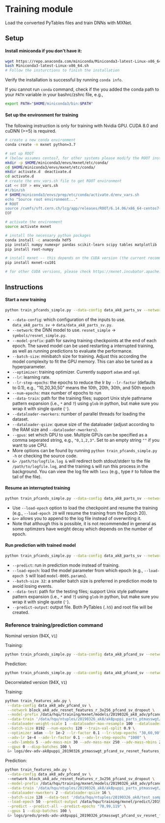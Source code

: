 Training module
======
Load the converted PyTables files and train DNNs with MXNet.

## Setup

#### Install miniconda if you don't have it:

```bash
wget https://repo.anaconda.com/miniconda/Miniconda3-latest-Linux-x86_64.sh
bash Miniconda3-latest-Linux-x86_64.sh
# Follow the insturctions to finish the installation
```

Verify the installation is successful by running `conda info`.

If you cannot run `conda` command, check if the you added the conda path to your `PATH` variable in your bashrc/zshrc file, e.g., 

```bash
export PATH="$HOME/miniconda3/bin:$PATH"
```

#### Set up the environment for training

The following instruction is only for training with Nvidia GPU. CUDA 8.0 and cuDNN (>=5) is required.

```bash
# create a new conda environment
conda create -n mxnet python=3.7

# set up ROOT
# (below assumes centos7, for other systems please modify the ROOT installation path accordingly)
mkdir -p $HOME/miniconda3/envs/mxnet/etc/conda/
cd $HOME/miniconda3/envs/mxnet/etc/conda/
mkdir activate.d  deactivate.d
cd activate.d
# create the env_vars.sh file to get ROOT environment
cat << EOF > env_vars.sh
#!/bin/sh
# $HOME/miniconda3/envs/prep/etc/conda/activate.d/env_vars.sh
echo "Source root environment..."
# ROOT
source /cvmfs/sft.cern.ch/lcg/app/releases/ROOT/6.14.06/x86_64-centos7-gcc48-opt/bin/thisroot.sh
EOF

# activate the environment
source activate mxnet

# install the necessary python packages
conda install -c anaconda hdf5
pip install numpy numexpr pandas scikit-learn scipy tables matplotlib
pip install root-numpy

# install mxnet -- this depends on the CUDA version (the current recommendation is CUDA 10.1)
pip install mxnet-cu101

# for other CUDA versions, please check https://mxnet.incubator.apache.org/install/
```
 
## Instructions

#### Start a new training

```bash
python train_pfcands_simple.py --data-config data_ak8_parts_sv --network resnet_simple --model-prefix /path/to/model/checkpoints/model-name-without-suffix --batch-size 512 --optimizer adam --lr 0.001 --lr-step-epochs "10,20,30,50" --num-epochs 80 --data-train '/path/to/data/train_file_*.h5' --dataloader-nworkers 2 --dataloader-qsize 32 --gpus 0 &> /path/to/logfile.log &
```

 - `--data-config`: which configuration of the inputs to use. `data_ak8_parts_sv` -> `data/data_ak8_parts_sv.py`.
 - `--network`: the DNN model to use. `resnet_simple` -> `symbols/resnet_simple.py`.
 - `--model-prefix`: path for saving training checkpoints at the end of each epoch. The saved model can be used restarting a interrupted training, as well as running predictions to evaluate the performance.
 - `--batch-size`: minibatch size for training. Adjust this according the model complexity to fit the GPU memory. This can also be tuned as a hyperparameter.
 - `--optimizer`: training optimizer. Currently support `adam` and `sgd`.
 - `--lr`: learning rate.
 - `--lr-step-epochs`: the epochs to reduce the lr by `--lr-factor` (defaults to 0.1), e.g., "10,20,30,50" means the 10th, 20th, 30th, and 50th epoch
 - `--num-epochs`: max number of epochs to run
 - `--data-train`: path for the training files; support Unix style pathname pattern expansion (i.e., `*` and `?`) using `glob` in python, but make sure you wrap it with single quote (`'`).
 - `--dataloader-nworkers`: number of parallel threads for loading the dataset.
 - `--dataloader-qsize`: queue size of the dataloader (adjust according to the RAM size and `--dataloader-nworkers`).
 - `--gpus`: set which GPU to use. Multiple GPUs can be specified as a comma seperated string, e.g., `"0,1,2,3"`. Set to an empty string `""` if you want to use CPU.
 - More options can be found by running `python train_pfcands_simple.py -h` or checking the source code.
 - `&> /path/to/logfile.log &` will redirect both stdout/stderr to the file `/path/to/logfile.log`, and the training `&` will run this process in the background. You can view the log file with `less` (e.g., type `F` to follow the tail of the file).
 
#### Resume an interrupted training

```bash
python train_pfcands_simple.py --data-config data_ak8_parts_sv --network resnet_simple --model-prefix /path/to/model/checkpoints/model-name-without-suffix --batch-size 512 --optimizer adam --lr 0.001 --lr-step-epochs "10,20,30,50" --num-epochs 80 --data-train '/path/to/data/train_file_*.h5' --dataloader-nworkers 2 --dataloader-qsize 32 --gpus 0 --load-epoch 20 &>> /path/to/logfile.log &
```

 - Use `--load-epoch` option to load the checkpoint and resume the training (e.g., `--load-epoch 20` will resume the training from the Epoch 20).
 - `&>>` allows you to append to the log file instead of overwriting it.
 - Note that although this is possible, it is not recommended in general as some optimzers have weight decay which depends on the number of epoch.
 
#### Run prediction with trained model

```bash
python train_pfcands_simple.py --data-config data_ak8_parts_sv --network resnet_simple --model-prefix /path/to/model/checkpoints/model-name-without-suffix --load-epoch 60 --batch-size 32 --data-train '/path/to/data/train_file_*.h5' --dataloader-nworkers 2 --dataloader-qsize 32 --gpus 0 --predict --data-test '/path/to/test-data/JMAR/Top/train_file_*.h5' --predict-output /path/to/output/mx-pred_Top.h5
```
 - `--predict`: run in prediction mode instead of training.
 - `--load-epoch`: load the model parameter from which epoch (e.g., `--load-epoch 5` will load `model-0005.params`).
 - `--batch-size 32`: a smaller batch size is preferred in prediction mode to avoid losing events.
 - `--data-test`: path for the testing files; support Unix style pathname pattern expansion (i.e., `*` and `?`) using `glob` in python, but make sure you wrap it with single quote (`'`).
 - `--predict-output`: output file. Both PyTables (`.h5`) and root file will be created.

### Reference training/prediction command

Nominal version (94X, `V1`)

Training:

```bash
python train_pfcands_simple.py --data-config data_ak8_pfcand_sv --network sym_ak8_pfcand_sv_resnet_v1 --model-prefix /data/hqu/training/mxnet/models/20190326_ak8_classrewgt/pfcand_sv_resnet_v1/resnet --batch-size 1024 --optimizer adam --lr 0.001 --lr-step-epochs "15,30,40" --num-epochs 50 --data-train '/data/hqu/ntuples/20190326_ak8/ak8puppi_parts_classrewgt/train_file_*.h5' --train-val-split 0.9 --dataloader-nworkers 3 --dataloader-qsize 48 --disp-batches 1000 --gpus 0 &> logs/train_ak8puppi_20190326_classrewgt_pfcand_sv_ref_resnet_v1.log &
```

Prediction:

```bash
python train_pfcands_simple.py --data-config data_ak8_pfcand_sv --network sym_ak8_pfcand_sv_resnet_v1 --model-prefix /data/hqu/training/mxnet/models/20190326_ak8_classrewgt/pfcand_sv_resnet_v1/resnet --load-epoch 39 --batch-size 128 --data-train '/data/hqu/ntuples/20190326_ak8/ak8puppi_parts_classrewgt/train_file_*.h5' --data-test '/data/hqu/ntuples/20190326_ak8/test_samples/JMAR/QCD/train_file_*.h5' --predict-output /data/hqu/training/mxnet/predict/20190326_ak8_classrewgt/pfcand_sv_resnet_v1/epoch39/JMAR/mx-pred_QCD.h5 --dataloader-nworkers 2 --dataloader-qsize 16 --gpus 0 --predict --predict-all &> logs/preds/pred_ak8puppi_20190326_classrewgt_pfcand_sv_ref_resnet_simple_epoch39.log &
```


Decorrelated version (94X, `V1`)

Training:

```bash
python train_features_adv.py \
 --data-config data_ak8_adv_pfcand_sv \
 --network block_ak8_adv_resnet_features_r_3x256_pfcand_sv_dropout \
 --model-prefix /data/hqu/training/mxnet/models/20190326_ak8_adv/pfcand_sv_resnet_features_r_3x256_dropout_mass30to250_22bins_advwgt5_advfreq10_lr_1e-2_decay0p1_30_60_90_advlr_1e-4_batch8k/resnet \
 --data-train '/data/hqu/ntuples/20190326_ak8/ak8puppi_parts_ptmasswgt/train_file_*.h5' \
 --dataloader-weight-scale 1 --dataloader-max-resample 100 --dataloader-nworkers 2 --dataloader-qsize 16 \
 --batch-size 8192 --num-epochs 120 --train-val-split 0.9 \
 --optimizer adam --lr 1e-2 --lr-factor 0.1 --lr-step-epochs "30,60,90" \
 --adv-lr 1e-4 --adv-lr-factor 0.1 --adv-lr-step-epochs "1000" \
 --adv-lambda 5 --adv-mass-min 30 --adv-mass-max 250 --adv-mass-nbins 22 --adv-train-freq 10 \
 --gpus 0 --disp-batches 100 \
 &> logs/dev-adv-ak8puppi_20190326_ptmasswgt_pfcand_sv_resnet_features_r_3x256_dropout_mass30to250_22bins_advwgt5_advfreq10_lr_1e-2_decay0p1_30_60_90_advlr_1e-4_batch8k.log &
```

Prediction:

```bash
python train_features_adv.py \
 --data-config data_ak8_adv_pfcand_sv \                                     
 --network block_ak8_adv_resnet_features_r_3x256_pfcand_sv_dropout \
 --model-prefix /data/hqu/training/mxnet/models/20190326_ak8_adv/pfcand_sv_resnet_features_r_3x256_dropout_mass30to250_22bins_advwgt5_advfreq10_lr_1e-2_decay0p1_30_60_90_advlr_1e-4_batch8k/resnet \
 --data-train '/data/hqu/ntuples/20190326_ak8/ak8puppi_parts_ptmasswgt/train_file_*.h5' \
 --dataloader-nworkers 2 --dataloader-qsize 16 \
 --batch-size 128 --data-test '/data/hqu/ntuples/20190326_ak8/test_samples/JMAR/QCD/train_file_*.h5' \
 --load-epoch 50 --predict-output /data/hqu/training/mxnet/predict/20190326_ak8_adv/pfcand_sv_resnet_features_r_3x256_dropout_mass30to250_22bins_advwgt5_advfreq10_lr_1e-2_decay0p1_30_60_90_advlr_1e-4_batch8k/JMAR/mx-pred_QCD.h5 \
 --predict --predict-all --predict-epochs "70,99,119" \
 --gpus 1 --disp-batches 100 \
 &> logs/preds/preds-adv-ak8puppi_20190326_ptmasswgt_pfcand_sv_resnet_features_r_3x256_dropout_mass30to250_22bins_advwgt5_advfreq10_lr_1e-2_decay0p1_30_60_90_advlr_1e-4_batch8k_epoch_70_99_119.log &
```
